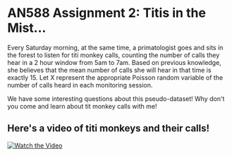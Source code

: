 # AN588 Assignment 2: Titis in the Mist...

Every Saturday morning, at the same time, a primatologist goes and sits in the forest to listen for titi monkey calls, counting the number of calls they hear in a 2 hour window from 5am to 7am. Based on previous knowledge, she believes that the mean number of calls she will hear in that time is exactly 15. Let X represent the appropriate Poisson random variable of the number of calls heard in each monitoring session.

We have some interesting questions about this pseudo-dataset! Why don't you come and learn about tit monkey calls with me!

## Here's a video of titi monkeys and their calls!

[![Watch the Video](https://img.youtube.com/vi/CkUCCyhv5Xc/0.jpg)](https://youtu.be/CkUCCyhv5Xc)

